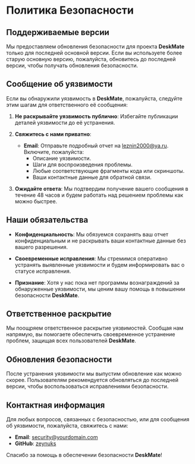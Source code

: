 # Политика Безопасности

## Поддерживаемые версии

Мы предоставляем обновления безопасности для проекта **DeskMate** только для последней основной версии. Если вы используете более старую основную версию, пожалуйста, обновитесь до последней версии, чтобы получать обновления безопасности.

## Сообщение об уязвимости

Если вы обнаружили уязвимость в **DeskMate**, пожалуйста, следуйте этим шагам для ответственного её сообщения:

1. **Не раскрывайте уязвимость публично**: Избегайте публикации деталей уязвимости до её устранения.

2. **Свяжитесь с нами приватно**:
   
   - **Email**: Отправьте подробный отчет на [leznin2000@ya.ru](mailto:leznin2000@ya.ru). Включите, пожалуйста:
     - Описание уязвимости.
     - Шаги для воспроизведения проблемы.
     - Любые соответствующие фрагменты кода или скриншоты.
     - Ваши контактные данные для обратной связи.

3. **Ожидайте ответа**: Мы подтвердим получение вашего сообщения в течение 48 часов и будем работать над решением проблемы как можно быстрее.

## Наши обязательства

- **Конфиденциальность**: Мы обязуемся сохранять ваш отчет конфиденциальным и не раскрывать ваши контактные данные без вашего разрешения.
  
- **Своевременные исправления**: Мы стремимся оперативно устранять выявленные уязвимости и будем информировать вас о статусе исправления.

- **Признание**: Хотя у нас пока нет программы вознаграждений за обнаруженные уязвимости, мы ценим вашу помощь в повышении безопасности **DeskMate**.

## Ответственное раскрытие

Мы поощряем ответственное раскрытие уязвимостей. Сообщая нам напрямую, вы помогаете обеспечить своевременное устранение проблем, защищая всех пользователей **DeskMate**.

## Обновления безопасности

После устранения уязвимости мы выпустим обновление как можно скорее. Пользователям рекомендуется обновляться до последней версии, чтобы воспользоваться исправлениями безопасности.

## Контактная информация

Для любых вопросов, связанных с безопасностью, или для сообщения об уязвимости, пожалуйста, свяжитесь с нами:

- **Email**: [security@yourdomain.com](mailto:leznin2000@ya.ru)
- **GitHub**: [zeynuks](https://github.com/zeynuks)

Спасибо за помощь в обеспечении безопасности **DeskMate**!
